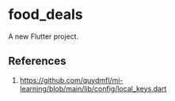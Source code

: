 # food_deals

A new Flutter project.

## References
1. https://github.com/quydmfl/mi-learning/blob/main/lib/config/local_keys.dart
